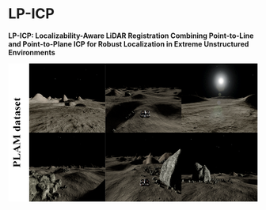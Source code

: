 # LP-ICP
**LP-ICP: Localizability-Aware LiDAR Registration Combining Point-to-Line and Point-to-Plane ICP for Robust Localization in Extreme Unstructured Environments**
<br>
<p align="center">
  <img src="figure/PLAM_dataset.png" width="557" height="280"> 
</p>
<br>
<p align="center" style="margin-left: 10000px;">
  <img src="figure/trajectory.jpg" width="557" height="258">
</p>

